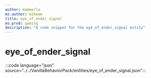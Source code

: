 ```yaml
---
author: mammerla
ms.author: mikeam
title: eye_of_ender_signal
ms.prod: gaming
description: "A code snippet for the eye_of_ender_signal entity"
---
```


# eye_of_ender_signal

:::code language="json" source="../../VanillaBehaviorPack/entities/eye_of_ender_signal.json":::
